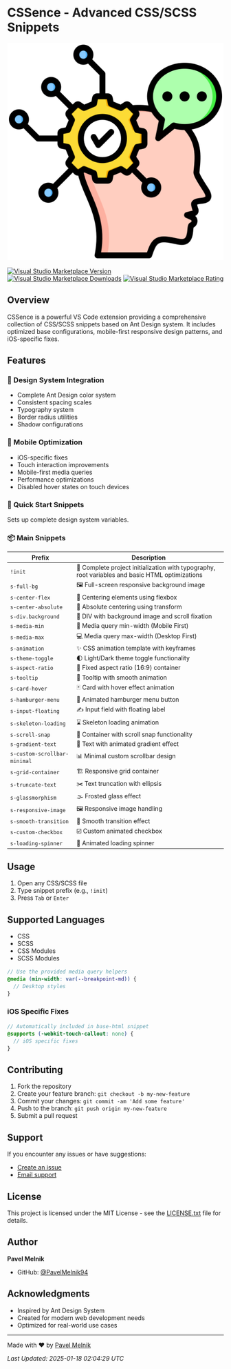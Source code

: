 # CSSence - Advanced CSS/SCSS Snippets

![CSSence Logo](images/icon.png)

[![Visual Studio Marketplace Version](https://img.shields.io/visual-studio-marketplace/v/PavelMelnik94.cssence?color=blue&amp;label=VS%20Code%20Marketplace&logo=visual-studio-code)](https://marketplace.visualstudio.com/items?itemName=PavelMelnik94.cssence)
[![Visual Studio Marketplace Downloads](https://img.shields.io/visual-studio-marketplace/d/PavelMelnik94.cssence?color=blue)](https://marketplace.visualstudio.com/items?itemName=PavelMelnik94.cssence)
[![Visual Studio Marketplace Rating](https://img.shields.io/visual-studio-marketplace/r/PavelMelnik94.cssence?color=blue)](https://marketplace.visualstudio.com/items?itemName=PavelMelnik94.cssence)

## Overview

CSSence is a powerful VS Code extension providing a comprehensive collection of CSS/SCSS snippets based on Ant Design system. It includes optimized base configurations, mobile-first responsive design patterns, and iOS-specific fixes.

## Features

### 🎨 Design System Integration

- Complete Ant Design color system
- Consistent spacing scales
- Typography system
- Border radius utilities
- Shadow configurations

### 📱 Mobile Optimization

- iOS-specific fixes
- Touch interaction improvements
- Mobile-first media queries
- Performance optimizations
- Disabled hover states on touch devices

### 🚀 Quick Start Snippets

Sets up complete design system variables.

### 📦 Main Snippets

| Prefix | Description |
|--------|-------------|
| `!init` | 🎯 Complete project initialization with typography, root variables and basic HTML optimizations |
| `s-full-bg` | 🖼️ Full-screen responsive background image |
| `s-center-flex` | 📍 Centering elements using flexbox |
| `s-center-absolute` | 📌 Absolute centering using transform |
| `s-div.background` | 🎨 DIV with background image and scroll fixation |
| `s-media-min` | 📱 Media query min-width (Mobile First) |
| `s-media-max` | 💻 Media query max-width (Desktop First) |
| `s-animation` | ✨ CSS animation template with keyframes |
| `s-theme-toggle` | 🌓 Light/Dark theme toggle functionality |
| `s-aspect-ratio` | 📐 Fixed aspect ratio (16:9) container |
| `s-tooltip` | 💬 Tooltip with smooth animation |
| `s-card-hover` | 🃏 Card with hover effect animation |
| `s-hamburger-menu` | 🍔 Animated hamburger menu button |
| `s-input-floating` | ✍️ Input field with floating label |
| `s-skeleton-loading` | ⌛ Skeleton loading animation |
| `s-scroll-snap` | 📜 Container with scroll snap functionality |
| `s-gradient-text` | 🌈 Text with animated gradient effect |
| `s-custom-scrollbar-minimal` | 📊 Minimal custom scrollbar design |
| `s-grid-container` | 🏗️ Responsive grid container |
| `s-truncate-text` | ✂️ Text truncation with ellipsis |
| `s-glassmorphism` | 🌫️ Frosted glass effect |
| `s-responsive-image` | 🖼️ Responsive image handling |
| `s-smooth-transition` | 🔄 Smooth transition effect |
| `s-custom-checkbox` | ☑️ Custom animated checkbox |
| `s-loading-spinner` | 🔄 Animated loading spinner |

## Usage

1. Open any CSS/SCSS file
2. Type snippet prefix (e.g., `!init`)
3. Press `Tab` or `Enter`

## Supported Languages

- CSS
- SCSS
- CSS Modules
- SCSS Modules

```scss
// Use the provided media query helpers
@media (min-width: var(--breakpoint-md)) {
  // Desktop styles
}
```

### iOS Specific Fixes

```scss
// Automatically included in base-html snippet
@supports (-webkit-touch-callout: none) {
  // iOS specific fixes
}
```

## Contributing

1. Fork the repository
2. Create your feature branch: `git checkout -b my-new-feature`
3. Commit your changes: `git commit -am 'Add some feature'`
4. Push to the branch: `git push origin my-new-feature`
5. Submit a pull request

## Support

If you encounter any issues or have suggestions:

- [Create an issue](https://github.com/pavelmelnik94/CSSence/issues)
- [Email support](mailto:recyclesordie94@gmail.com)

## License

This project is licensed under the MIT License - see the [LICENSE.txt](LICENSE.txt) file for details.

## Author

**Pavel Melnik**

- GitHub: [@PavelMelnik94](https://github.com/PavelMelnik94)

## Acknowledgments

- Inspired by Ant Design System
- Created for modern web development needs
- Optimized for real-world use cases

---

Made with ❤️ by [Pavel Melnik](https://github.com/PavelMelnik94)

*Last Updated: 2025-01-18 02:04:29 UTC*
